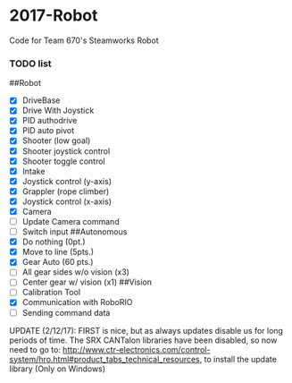 # 2017-Robot
Code for Team 670's Steamworks Robot

### TODO list
##Robot
- [x] DriveBase
- [x] 	Drive With Joystick
- [x] 	PID authodrive
- [x] 	PID auto pivot
- [x] Shooter (low goal)
- [x] 	Shooter joystick control
- [x]	Shooter toggle control
- [x] Intake 
- [x] 	Joystick control (y-axis)
- [x] Grappler (rope climber)
- [x] 	Joystick control (x-axis)
- [x] Camera
- [ ]	Update Camera command
- [ ]	Switch input
##Autonomous
- [x] Do nothing (0pt.)
- [x] Move to line (5pts.)
- [x] Gear Auto (60 pts.)
- [ ] 	All gear sides w/o vision (x3)
- [ ]	Center gear w/ vision (x1)
##Vision
- [ ] Calibration Tool
- [x] Communication with RoboRIO
- [ ] 	Sending command data

UPDATE (2/12/17): FIRST is nice, but as always updates disable us for long periods of time. The SRX CANTalon libraries have been disabled, so now need to go to: http://www.ctr-electronics.com/control-system/hro.html#product_tabs_technical_resources, to install the update library (Only on Windows)
